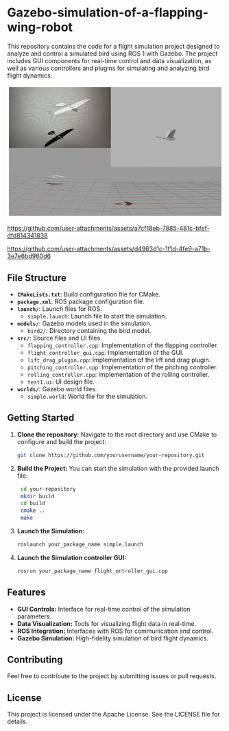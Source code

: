 # Gazebo-simulation-of-a-flapping-wing-robot

This repository contains the code for a flight simulation project designed to analyze and control a simulated bird using ROS 1 with Gazebo. The project includes GUI components for real-time control and data visualization, as well as various controllers and plugins for simulating and analyzing bird flight dynamics.

![model](image.png)

https://github.com/user-attachments/assets/a7cf18eb-7885-481c-bfef-dfd814341838

https://github.com/user-attachments/assets/d4963d1c-1f1d-4fe9-a71b-3e7e6bd960d6

## File Structure

- **`CMakeLists.txt`**: Build configuration file for CMake.
- **`package.xml`**: ROS package configuration file.
- **`launch/`**: Launch files for ROS.
  - `simple.launch`: Launch file to start the simulation.
- **`models/`**: Gazebo models used in the simulation.
  - `bird2/`: Directory containing the bird model.
- **`src/`**: Source files and UI files.
  - `flapping_controller.cpp`: Implementation of the flapping controller.
  - `flight_controller_gui.cpp`: Implementation of the GUI.
  - `lift_drag_plugin.cpp`: Implementation of the lift and drag plugin.
  - `pitching_controller.cpp`: Implementation of the pitching controller.
  - `rolling_controller.cpp`: Implementation of the rolling controller.
  - `test1.ui`: UI design file.
- **`worlds/`**: Gazebo world files.
  - `simple.world`: World file for the simulation.

## Getting Started

1. **Clone the repository:**
   Navigate to the root directory and use CMake to configure and build the project:
   ```bash
   git clone https://github.com/yourusername/your-repository.git
   
2. **Build the Project:**
   You can start the simulation with the provided launch file:
   ```bash
    cd your-repository
    mkdir build
    cd build
    cmake ..
    make

4. **Launch the Simulation:**
   ```bash
   roslaunch your_package_name simple.launch

5. **Launch the Simulation controller GUI:**
   ```bash
   rosrun your_package_name flight_ontroller_gui.cpp

## Features

- **GUI Controls:** Interface for real-time control of the simulation parameters.
- **Data Visualization:** Tools for visualizing flight data in real-time.
- **ROS Integration:** Interfaces with ROS for communication and control.
- **Gazebo Simulation:** High-fidelity simulation of bird flight dynamics.

## Contributing

Feel free to contribute to the project by submitting issues or pull requests.

## License

This project is licensed under the Apache License. See the LICENSE file for details.
